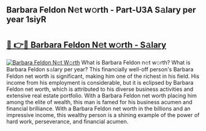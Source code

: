 ## Barbara Feldon N𝚎t w𝚘rth - Part-U3A S𝚊lary per year 1siyR

# <h2><a href="http://gc33y58.nevu.top/?p=Barbara+Feldon">🔗 👉🔴 Barbara Feldon N𝚎t w𝚘rth - S𝚊lary</a></h2>

[![Barbara Feldon N𝚎t W𝚘rth](https://i.imgur.com/Oavwk0R.jpeg)](http://gc33y58.nevu.top/?p=Barbara+Feldon)
What is Barbara Feldon n𝚎t w𝚘rth? What is Barbara Feldon s𝚊lary per year?
This financially well-off person's Barbara Feldon net worth is significant, making him one of the richest in his field. His income from his employment is considerable, but it is eclipsed by Barbara Feldon net worth, which is attributed to his diverse business activities and extensive real estate portfolio. With a Barbara Feldon net worth placing him among the elite of wealth, this man is famed for his business acumen and financial brilliance. With a Barbara Feldon net worth in the billions and an impressive income, this wealthy person is a shining example of the power of hard work, perseverance, and financial acumen.

